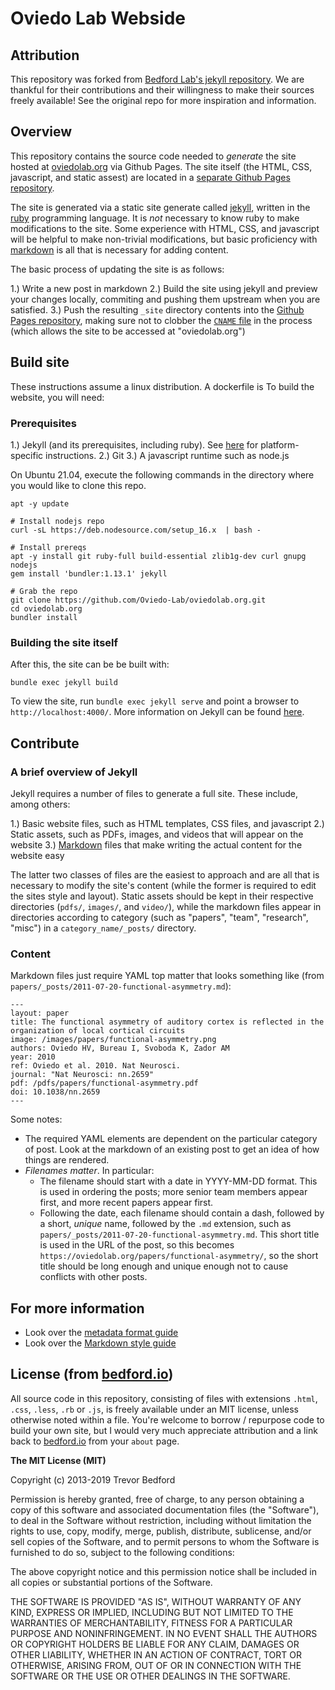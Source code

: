 # Oviedo Lab Webside

## Attribution

This repository was forked from [Bedford Lab's jekyll repository](https://github.com/blab/blotter). We are thankful for their contributions and their willingness to make their sources freely available! See the original repo for more inspiration and information.

## Overview

This repository contains the source code needed to *generate* the site hosted at [oviedolab.org](oviedolab.org) via Github Pages. The site itself (the HTML, CSS, javascript, and static assest) are located in a [separate Github Pages repository](https://github.com/Oviedo-Lab/oviedo-lab.github.io).

The site is generated via a static site generate called [jekyll](https://jekyllrb.com), written in the [ruby](https://www.ruby-lang.org/en/) programming language. It is *not* necessary to know ruby to make modifications to the site. Some experience with HTML, CSS, and javascript will be helpful to make non-trivial modifications, but basic proficiency with [markdown](https://www.markdownguide.org/) is all that is necessary for adding content.

The basic process of updating the site is as follows:

1.) Write a new post in markdown
2.) Build the site using jekyll and preview your changes locally, commiting and pushing them upstream when you are satisfied.
3.) Push the resulting `_site` directory contents into the [Github Pages repository](https://github.com/Oviedo-Lab/oviedo-lab.github.io), making sure not to clobber the [`CNAME` file](https://github.com/Oviedo-Lab/oviedo-lab.github.io/blob/main/CNAME) in the process (which allows the site to be accessed at "oviedolab.org")

## Build site

These instructions assume a linux distribution. A dockerfile is To build the website, you will need:

### Prerequisites

1.) Jekyll (and its prerequisites, including ruby). See [here](https://jekyllrb.com/docs/installation/) for platform-specific instructions.
2.) Git
3.) A javascript runtime such as node.js

On Ubuntu 21.04, execute the following commands in the directory where you would like to clone this repo.

```
apt -y update

# Install nodejs repo
curl -sL https://deb.nodesource.com/setup_16.x  | bash -

# Install prereqs
apt -y install git ruby-full build-essential zlib1g-dev curl gnupg nodejs
gem install 'bundler:1.13.1' jekyll

# Grab the repo 
git clone https://github.com/Oviedo-Lab/oviedolab.org.git
cd oviedolab.org
bundler install                                                            
```

### Building the site itself

After this, the site can be be built with:

```
bundle exec jekyll build
```

To view the site, run `bundle exec jekyll serve` and point a browser to `http://localhost:4000/`.  More information on Jekyll can be found [here](http://jekyllrb.com/).


## Contribute

### A brief overview of Jekyll

Jekyll requires a number of files to generate a full site. These include, among others:

1.) Basic website files, such as HTML templates, CSS files, and javascript
2.) Static assets, such as PDFs, images, and videos that will appear on the website
3.) [Markdown](https://www.markdownguide.org/) files that make writing the actual content for the website easy

The latter two classes of files are the easiest to approach and are all that is necessary to modify the site's content (while the former is required to edit the sites style and layout). Static assets should be kept in their respective directories (`pdfs/`, `images/`, and `video/`), while the markdown files appear in directories according to category (such as "papers", "team", "research", "misc") in a `category_name/_posts/` directory.

### Content

Markdown files just require YAML top matter that looks something like (from `papers/_posts/2011-07-20-functional-asymmetry.md`):

```
---                                                                          
layout: paper                                                                  
title: The functional asymmetry of auditory cortex is reflected in the organization of local cortical circuits
image: /images/papers/functional-asymmetry.png                                 
authors: Oviedo HV, Bureau I, Svoboda K, Zador AM                              
year: 2010                                                                     
ref: Oviedo et al. 2010. Nat Neurosci.                                         
journal: "Nat Neurosci: nn.2659"                                               
pdf: /pdfs/papers/functional-asymmetry.pdf                                     
doi: 10.1038/nn.2659                                                           
---      
```
Some notes:

 - The required YAML elements are dependent on the particular category of post. Look at the markdown of an existing post to get an idea of how things are rendered.
 - *Filenames matter*. In particular:
   - The filename should start with a date in YYYY-MM-DD format. This is used in ordering the posts; more senior team members appear first, and more recent papers appear first.
   - Following the date, each filename should contain a dash, followed by a  short, *unique* name, followed by the `.md` extension, such as `papers/_posts/2011-07-20-functional-asymmetry.md`. This short title is used in the URL of the post, so this becomes `https://oviedolab.org/papers/functional-asymmetry/`, so the short title should be long enough and unique enough not to cause conflicts with other posts.

## For more information

* Look over the [metadata format guide](https://oviedolab.org/guide/format/)
* Look over the [Markdown style guide](https://oviedolab.org/guide/style/)

## License (from [bedford.io](http://bedford.io))

All source code in this repository, consisting of files with extensions `.html`, `.css`, `.less`, `.rb` or `.js`, is freely available under an MIT license, unless otherwise noted within a file. You're welcome to borrow / repurpose code to build your own site, but I would very much appreciate attribution and a link back to [bedford.io](http://bedford.io) from your `about` page.

**The MIT License (MIT)**

Copyright (c) 2013-2019 Trevor Bedford

Permission is hereby granted, free of charge, to any person obtaining a copy of this software and associated documentation files (the "Software"), to deal in the Software without restriction, including without limitation the rights to use, copy, modify, merge, publish, distribute, sublicense, and/or sell copies of the Software, and to permit persons to whom the Software is furnished to do so, subject to the following conditions:

The above copyright notice and this permission notice shall be included in all copies or substantial portions of the Software.

THE SOFTWARE IS PROVIDED "AS IS", WITHOUT WARRANTY OF ANY KIND, EXPRESS OR IMPLIED, INCLUDING BUT NOT LIMITED TO THE WARRANTIES OF MERCHANTABILITY, FITNESS FOR A PARTICULAR PURPOSE AND NONINFRINGEMENT. IN NO EVENT SHALL THE AUTHORS OR COPYRIGHT HOLDERS BE LIABLE FOR ANY CLAIM, DAMAGES OR OTHER LIABILITY, WHETHER IN AN ACTION OF CONTRACT, TORT OR OTHERWISE, ARISING FROM, OUT OF OR IN CONNECTION WITH THE SOFTWARE OR THE USE OR OTHER DEALINGS IN THE SOFTWARE.
